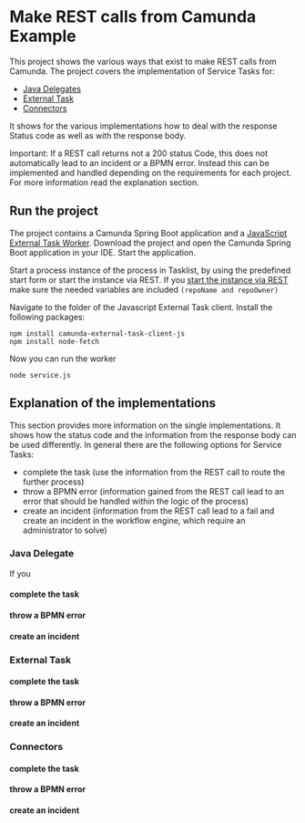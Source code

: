 
# Make REST calls from Camunda Example

This project shows the various ways that exist to make REST calls from Camunda. The project covers the implementation of Service Tasks for:
* [Java Delegates](https://docs.camunda.org/manual/latest/user-guide/process-engine/delegation-code/)
* [External Task](https://docs.camunda.org/manual/latest/user-guide/process-engine/external-tasks/)
* [Connectors](https://docs.camunda.org/manual/latest/user-guide/process-engine/connectors/)

It shows for the various implementations how to deal with the response Status code as well as with the response body.

Important: If a REST call returns not a 200 status Code, this does not automatically lead to an incident or a BPMN error. Instead this can be implemented and handled depending on the requirements for each project. For more information read the explanation section.

## Run the project
The project contains a Camunda Spring Boot application and a [JavaScript External Task Worker](https://github.com/camunda/camunda-external-task-client-js). Download the project and open the Camunda Spring Boot application in your IDE. Start the application.

Start a process instance of the process in Tasklist, by using the predefined start form or start the instance via REST. If you [start the instance via REST](https://docs.camunda.org/manual/latest/reference/rest/process-definition/post-start-process-instance/) make sure the needed variables are included ```(repoName and repoOwner)```

Navigate to the folder of the Javascript External Task client. Install the following packages:
```
npm install camunda-external-task-client-js
npm install node-fetch
```


Now you can run the worker
```
node service.js
```



## Explanation of the implementations
This section provides more information on the single implementations. It shows how the status code and the information from the response body can be used differently. In general there are the following options for Service Tasks:
* complete the task (use the information from the REST call to route the further process)
* throw a BPMN error (information gained from the REST call lead to an error that should be handled within the logic of the process)
* create an incident (information from the REST call lead to a fail and create an incident in the workflow engine, which require an administrator to solve)

### Java Delegate
If you
#### complete the task

#### throw a BPMN error

#### create an incident

### External Task
#### complete the task

#### throw a BPMN error

#### create an incident

### Connectors
#### complete the task

#### throw a BPMN error

#### create an incident

